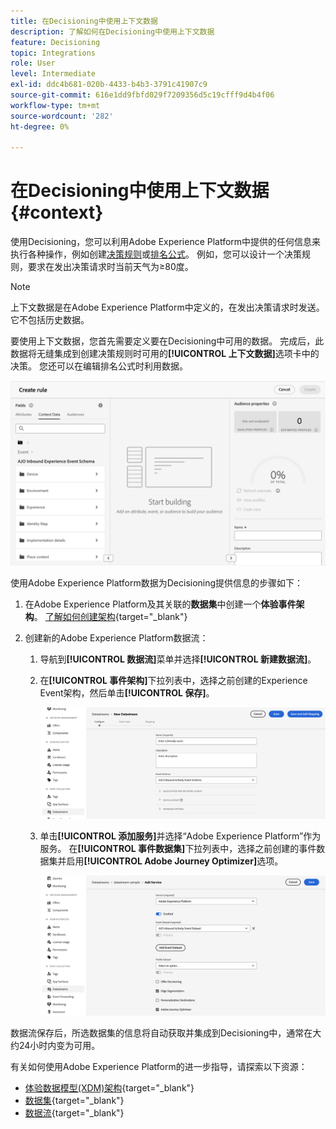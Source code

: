 ```yaml
---
title: 在Decisioning中使用上下文数据
description: 了解如何在Decisioning中使用上下文数据
feature: Decisioning
topic: Integrations
role: User
level: Intermediate
exl-id: ddc4b681-020b-4433-b4b3-3791c41907c9
source-git-commit: 616e1dd9fbfd029f7209356d5c19cfff9d4b4f06
workflow-type: tm+mt
source-wordcount: '282'
ht-degree: 0%

---
```


# 在Decisioning中使用上下文数据 {#context}

使用Decisioning，您可以利用Adobe Experience Platform中提供的任何信息来执行各种操作，例如创建[决策规则](rules.md)或[排名公式](ranking.md)。 例如，您可以设计一个决策规则，要求在发出决策请求时当前天气为≥80度。

>[!NOTE]
>
>上下文数据是在Adobe Experience Platform中定义的，在发出决策请求时发送。 它不包括历史数据。

要使用上下文数据，您首先需要定义要在Decisioning中可用的数据。 完成后，此数据将无缝集成到创建决策规则时可用的&#x200B;**[!UICONTROL 上下文数据]**&#x200B;选项卡中的决策。 您还可以在编辑排名公式时利用数据。

![](assets/decision-rules-context.png)

使用Adobe Experience Platform数据为Decisioning提供信息的步骤如下：

1. 在Adobe Experience Platform及其关联的&#x200B;**数据集**&#x200B;中创建一个&#x200B;**体验事件架构**。 [了解如何创建架构](https://experienceleague.adobe.com/en/docs/experience-platform/xdm/ui/resources/schemas){target="_blank"}

1. 创建新的Adobe Experience Platform数据流：

   1. 导航到&#x200B;**[!UICONTROL 数据流]**&#x200B;菜单并选择&#x200B;**[!UICONTROL 新建数据流]**。

   1. 在&#x200B;**[!UICONTROL 事件架构]**&#x200B;下拉列表中，选择之前创建的Experience Event架构，然后单击&#x200B;**[!UICONTROL 保存]**。

      ![](assets/decision-rule-context-datastream.png)

   1. 单击&#x200B;**[!UICONTROL 添加服务]**&#x200B;并选择“Adobe Experience Platform”作为服务。 在&#x200B;**[!UICONTROL 事件数据集]**&#x200B;下拉列表中，选择之前创建的事件数据集并启用&#x200B;**[!UICONTROL Adobe Journey Optimizer]**&#x200B;选项。

      ![](assets/decision-rules-context-datastream-service.png)

数据流保存后，所选数据集的信息将自动获取并集成到Decisioning中，通常在大约24小时内变为可用。

有关如何使用Adobe Experience Platform的进一步指导，请探索以下资源：

* [体验数据模型(XDM)架构](https://experienceleague.adobe.com/en/docs/experience-platform/xdm/schema/composition){target="_blank"}
* [数据集](https://experienceleague.adobe.com/en/docs/experience-platform/catalog/datasets/overview){target="_blank"}
* [数据流](https://experienceleague.adobe.com/en/docs/experience-platform/datastreams/overview){target="_blank"}
